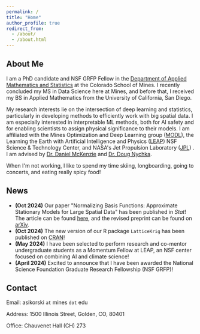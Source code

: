 ```yaml
---
permalink: /
title: "Home"
author_profile: true
redirect_from: 
  - /about/
  - /about.html
---
```



About Me
------
I am a PhD candidate and NSF GRFP Fellow in the <a href="https://ams.mines.edu/" target="_blank">Department of Applied Mathematics and Statistics</a> at the Colorado School of Mines. I recently concluded my MS in Data Science here at Mines, and before that, I received my BS in Applied Mathematics from the University of California, San Diego.


My research interests lie on the intersection of deep learning and statistics, particularly in developing methods to efficiently work with big spatial data. I am especially interested in interpretable ML methods, both for AI safety and for enabling scientists to assign physical significance to their models. I am affiliated with the Mines Optimization and Deep Learning group (<a href="https://ams.mines.edu/optimization-and-deep-learning/" target="_blank">MODL</a>), the Learning the Earth with Artificial Intelligence and Physics (<a href="https://leap.columbia.edu/education/2024-leap-summer-momentum-fellowship/" target="_blank">LEAP</a>) NSF Science & Technology Center, and NASA's Jet Propulsion Laboratory (<a href="https://www.jpl.nasa.gov/" target="_blank">JPL</a>) . I am advised by <a href="https://danielmckenzie.github.io/" target="_blank">Dr. Daniel McKenzie</a> and <a href="https://dnychka.github.io/" target="_blank">Dr. Doug Nychka</a>.

When I'm not working, I like to spend my time skiing, longboarding, going to concerts, and eating really spicy food! 

News
------
- **(Oct 2024)** Our paper "Normalizing Basis Functions: Approximate Stationary Models for Large Spatial Data" has been published in *Stat*! The article can be found <a href="https://onlinelibrary.wiley.com/doi/10.1002/sta4.70015" target="_blank">here</a>, and the revised preprint can be found on <a href="https://arxiv.org/abs/2405.13821" target="_blank">arXiv</a>.
- **(Oct 2024)** The new version of our R package `LatticeKrig` has been published on <a href="https://cran.r-project.org/web/packages/LatticeKrig/" target="_blank">CRAN</a>!
- **(May 2024)** I have been selected to perform research and co-mentor undergraduate students as a Momentum Fellow at LEAP, an NSF center focused on combining AI and climate science!
- **(April 2024)** Excited to announce that I have been awarded the National Science Foundation Graduate Research Fellowship (NSF GRFP)!

Contact
------
Email: asikorski `at` mines `dot` edu

Address: 1500 Illinois Street, Golden, CO, 80401

Office: Chauvenet Hall (CH) 273
